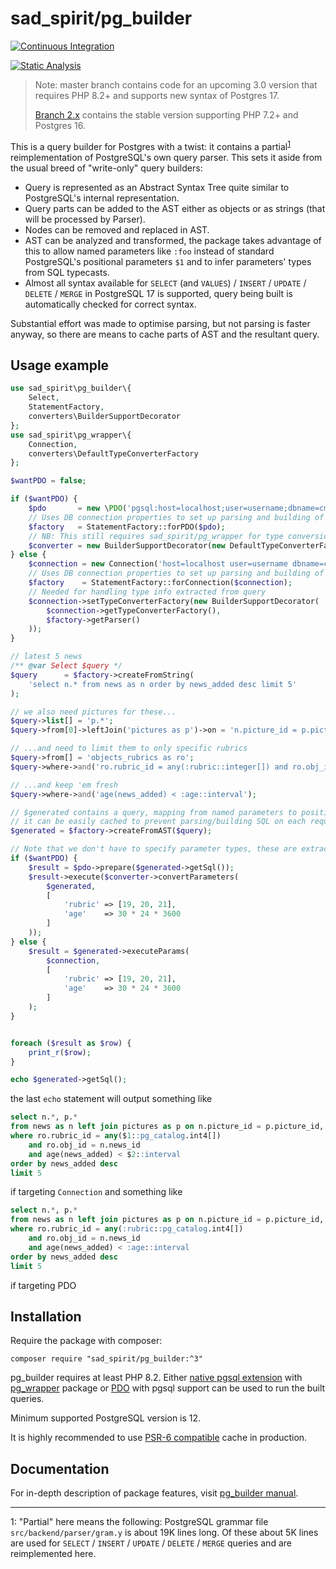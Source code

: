 # sad_spirit/pg_builder

[![Continuous Integration](https://github.com/sad-spirit/pg-builder/actions/workflows/continuous-integration.yml/badge.svg?branch=master)](https://github.com/sad-spirit/pg-builder/actions/workflows/continuous-integration.yml)

[![Static Analysis](https://github.com/sad-spirit/pg-builder/actions/workflows/static-analysis.yml/badge.svg?branch=master)](https://github.com/sad-spirit/pg-builder/actions/workflows/static-analysis.yml)

> Note: master branch contains code for an upcoming 3.0 version that requires PHP 8.2+ and supports new syntax of Postgres 17.
> 
> [Branch 2.x](../../tree/2.x) contains the stable version supporting PHP 7.2+ and Postgres 16.

This is a query builder for Postgres with a twist: it contains a partial<sup>[1](#footnote1)</sup> reimplementation of PostgreSQL's own
query parser. This sets it aside from the usual breed of "write-only" query builders:

* Query is represented as an Abstract Syntax Tree quite similar to PostgreSQL's internal representation.
* Query parts can be added to the AST either as objects or as strings (that will be processed by Parser).
* Nodes can be removed and replaced in AST.
* AST can be analyzed and transformed, the package takes advantage of this to allow named parameters like
  `:foo` instead of standard PostgreSQL's positional parameters `$1` and to infer parameters' types
  from SQL typecasts.
* Almost all syntax available for `SELECT` (and `VALUES`) / `INSERT` / `UPDATE` / `DELETE` / `MERGE` in PostgreSQL 17
  is supported, query being built is automatically checked for correct syntax.

Substantial effort was made to optimise parsing, but not parsing is faster anyway, so there are means to cache parts 
of AST and the resultant query.

## Usage example

```PHP
use sad_spirit\pg_builder\{
    Select,
    StatementFactory,
    converters\BuilderSupportDecorator
};
use sad_spirit\pg_wrapper\{
    Connection,
    converters\DefaultTypeConverterFactory
};

$wantPDO = false;

if ($wantPDO) {
    $pdo       = new \PDO('pgsql:host=localhost;user=username;dbname=cms');
    // Uses DB connection properties to set up parsing and building of SQL 
    $factory   = StatementFactory::forPDO($pdo);
    // NB: This still requires sad_spirit/pg_wrapper for type conversion code
    $converter = new BuilderSupportDecorator(new DefaultTypeConverterFactory(), $factory->getParser());
} else {
    $connection = new Connection('host=localhost user=username dbname=cms');
    // Uses DB connection properties to set up parsing and building of SQL 
    $factory    = StatementFactory::forConnection($connection);
    // Needed for handling type info extracted from query
    $connection->setTypeConverterFactory(new BuilderSupportDecorator(
        $connection->getTypeConverterFactory(),
        $factory->getParser()
    ));
}

// latest 5 news
/** @var Select $query */
$query      = $factory->createFromString(
    'select n.* from news as n order by news_added desc limit 5'
);

// we also need pictures for these...
$query->list[] = 'p.*';
$query->from[0]->leftJoin('pictures as p')->on = 'n.picture_id = p.picture_id';

// ...and need to limit them to only specific rubrics
$query->from[] = 'objects_rubrics as ro';
$query->where->and('ro.rubric_id = any(:rubric::integer[]) and ro.obj_id = n.news_id');

// ...and keep 'em fresh
$query->where->and('age(news_added) < :age::interval');

// $generated contains a query, mapping from named parameters to positional ones, types info
// it can be easily cached to prevent parsing/building SQL on each request
$generated = $factory->createFromAST($query);

// Note that we don't have to specify parameter types, these are extracted from query
if ($wantPDO) {
    $result = $pdo->prepare($generated->getSql());
    $result->execute($converter->convertParameters(
        $generated,
        [
            'rubric' => [19, 20, 21],
            'age'    => 30 * 24 * 3600        
        ]       
    ));
} else {
    $result = $generated->executeParams(
        $connection, 
        [
            'rubric' => [19, 20, 21],
            'age'    => 30 * 24 * 3600
        ]
    );
}


foreach ($result as $row) {
    print_r($row);
}

echo $generated->getSql();
```
the last `echo` statement will output something like
```SQL
select n.*, p.*
from news as n left join pictures as p on n.picture_id = p.picture_id, objects_rubrics as ro
where ro.rubric_id = any($1::pg_catalog.int4[])
    and ro.obj_id = n.news_id
    and age(news_added) < $2::interval
order by news_added desc
limit 5
```
if targeting `Connection` and something like
```SQL
select n.*, p.*
from news as n left join pictures as p on n.picture_id = p.picture_id, objects_rubrics as ro
where ro.rubric_id = any(:rubric::pg_catalog.int4[])
    and ro.obj_id = n.news_id
    and age(news_added) < :age::interval
order by news_added desc
limit 5
```
if targeting PDO

## Installation

Require the package with composer:
```
composer require "sad_spirit/pg_builder:^3"
```
pg_builder requires at least PHP 8.2. Either [native pgsql extension](https://php.net/manual/en/book.pgsql.php) with
[pg_wrapper](https://github.com/sad-spirit/pg-wrapper) package or [PDO](https://www.php.net/manual/en/book.pdo.php)
with pgsql support can be used to run the built queries.

Minimum supported PostgreSQL version is 12.

It is highly recommended to use [PSR-6 compatible](https://www.php-fig.org/psr/psr-6/) cache in production.

## Documentation

For in-depth description of package features, visit [pg_builder manual](https://pg-builder.readthedocs.io/).

---
<a name="footnote1">1</a>: "Partial" here means the following: PostgreSQL grammar file `src/backend/parser/gram.y` is about 19K lines long. 
Of these about 5K lines are used for `SELECT` / `INSERT` / `UPDATE` / `DELETE` / `MERGE` queries and are reimplemented here.

